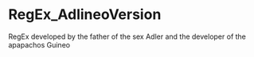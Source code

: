 # RegEx_AdlineoVersion
RegEx developed by the father of the sex Adler and the developer of the apapachos Guineo
